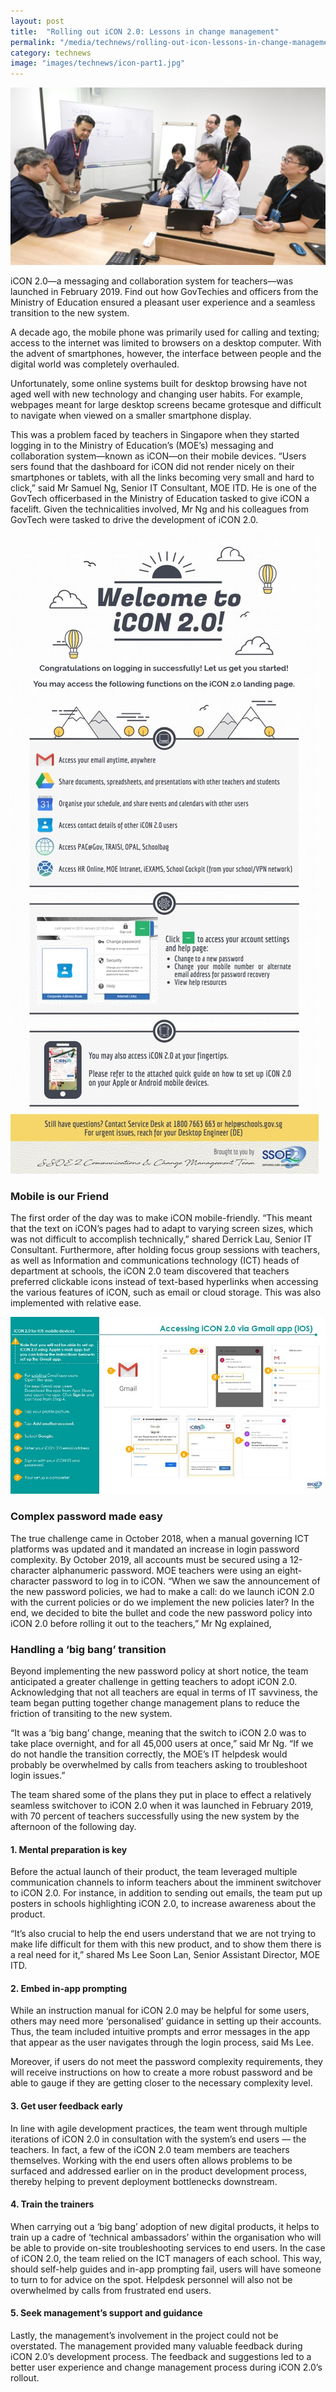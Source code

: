 ```yaml
---
layout: post
title:  "Rolling out iCON 2.0: Lessons in change management"
permalink: "/media/technews/rolling-out-icon-lessons-in-change-management"
category: technews
image: "images/technews/icon-part1.jpg"
---
```


![MOE Icon team](/images/technews/icon-part1.jpg)

iCON 2.0—a messaging and collaboration system for teachers—was launched in February 2019. Find out how GovTechies and officers from the Ministry of Education ensured a pleasant user experience and a seamless transition to the new system.
  
A decade ago, the mobile phone was primarily used for calling and texting; access to the internet was limited to browsers on a desktop computer. With the advent of smartphones, however, the interface between people and the digital world was completely overhauled. 

Unfortunately, some online systems built for desktop browsing have not aged well with new technology and changing user habits. For example, webpages meant for large desktop screens became grotesque and difficult to navigate when viewed on a smaller smartphone display. 

This was a problem faced by teachers in Singapore when they started logging in to the Ministry of Education’s (MOE’s) messaging and collaboration system—known as iCON—on their mobile devices. “Users sers found that the dashboard for iCON did not render nicely on their smartphones or tablets, with all the links becoming very small and hard to click,” said Mr Samuel Ng, Senior IT Consultant, MOE ITD. He is one of the GovTech officerbased in the Ministry of Education  tasked to give iCON a facelift. Given the technicalities involved, Mr Ng and his colleagues from GovTech were tasked to drive the development of iCON 2.0.

![MOE Icon2.0](/images/technews/icon-part2.jpg)

### **Mobile is our Friend**

The first order of the day was to make iCON mobile-friendly. “This meant that the text on iCON’s pages had to adapt to varying screen sizes, which was not difficult to accomplish technically,” shared Derrick Lau, Senior IT Consultant. Furthermore, after holding focus group sessions with teachers, as well as Information and communications technology (ICT) heads of department at schools, the iCON 2.0 team discovered that teachers preferred clickable icons instead of text-based hyperlinks when accessing the various features of iCON, such as email or cloud storage. This was also implemented with relative ease. 

![MOE Icon2.0](/images/technews/icon-part3.jpg)

### **Complex password made easy**

The true challenge came in October 2018, when a manual governing ICT platforms was updated and it mandated an increase in login password complexity. By October 2019, all accounts must be secured using a 12-character alphanumeric password. MOE teachers were using an eight-character password to log in to iCON. “When we saw the announcement of the new password policies, we had to make a call: do we launch iCON 2.0 with the current policies or do we implement the new policies later? In the end, we decided to bite the bullet and code the new password policy into iCON 2.0 before rolling it out to the teachers,” Mr Ng explained, 

### **Handling a ‘big bang’ transition**

Beyond implementing the new password policy at short notice, the team anticipated a greater challenge in getting teachers to adopt iCON 2.0. Acknowledging that not all teachers are equal in terms of IT savviness, the team began putting together change management plans to reduce the friction of transiting to the new system.

“It was a ‘big bang’ change, meaning that the switch to iCON 2.0 was to take place overnight, and for all 45,000 users at once,” said Mr Ng. “If we do not handle the transition correctly, the MOE’s IT helpdesk would probably be overwhelmed by calls from teachers asking to troubleshoot login issues.”

The team shared some of the plans they put in place to effect a relatively seamless switchover to iCON 2.0 when it was launched in February 2019, with 70 percent of teachers successfully using the new system by the afternoon of the following day. 

#### **1. Mental preparation is key**

Before the actual launch of their product, the team leveraged multiple communication channels to inform teachers about the imminent switchover to iCON 2.0. For instance, in addition to sending out emails, the team put up posters in schools highlighting iCON 2.0, to increase awareness about the product.

“It’s also crucial to help the end users understand that we are not trying to make life difficult for them with this new product, and to show them there is a real need for it,” shared Ms Lee Soon Lan, Senior Assistant Director, MOE ITD.

#### **2. Embed in-app prompting**
 
While an instruction manual for iCON 2.0 may be helpful for some users, others may need more ‘personalised’ guidance in setting up their accounts. Thus, the team included intuitive prompts and error messages in the app that appear as the user navigates through the login process, said Ms Lee. 

Moreover, if users do not meet the password complexity requirements, they will receive instructions on how to create a more robust password and be able to gauge if they are getting closer to the necessary complexity level.

#### **3. Get user feedback early**

In line with agile development practices, the team went through multiple iterations of iCON 2.0 in consultation with the system’s end users — the teachers. In fact, a few of the iCON 2.0 team members are teachers themselves. Working with the end users often allows problems to be surfaced and addressed earlier on in the product development process, thereby helping to prevent deployment bottlenecks downstream.

#### **4. Train the trainers**

When carrying out a ‘big bang’ adoption of new digital products, it helps to train up a cadre of ‘technical ambassadors’ within the organisation who will be able to provide on-site troubleshooting services to end users. In the case of iCON 2.0, the team relied on the ICT managers of each school. This way, should self-help guides and in-app prompting fail, users will have someone to turn to for advice on the spot. Helpdesk personnel will also not be overwhelmed by calls from frustrated end users. 

#### **5. Seek management’s support and guidance**

Lastly, the management’s involvement in the project could not be overstated. The management  provided many valuable feedback during iCON 2.0’s development process. The feedback and suggestions led to a better user experience and change management process during iCON 2.0’s rollout. 
